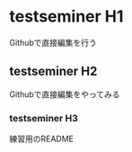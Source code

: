 # testseminer H1
Githubで直接編集を行う

## testseminer H2
Githubで直接編集をやってみる

### testseminer H3
練習用のREADME
